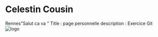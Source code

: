 # Celestin Cousin

Rennes"Salut ca va " 
Title : page personnelle
description : Exercice Git
![logo](https://intranet.univ-rennes2.fr/sites/default/files/resize/UHB/SERVICE-COMMUNICATION/logor2-noir-150x147.png)
